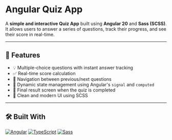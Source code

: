 # Angular Quiz App

A **simple and interactive Quiz App** built using **Angular 20** and **Sass (SCSS)**.  
It allows users to answer a series of questions, track their progress, and see their score in real-time.

---

## 🚀 Features

- 💡 Multiple-choice questions with instant answer tracking
- ✅ Real-time score calculation
- 🔄 Navigation between previous/next questions
- 🧠 Dynamic state management using Angular's `signal` and `computed`
- 🎯 Final result screen when the quiz is completed
- 🎨 Clean and modern UI using SCSS

---

## 🛠️ Built With

[![Angular](https://img.shields.io/badge/Angular-%23DD0031.svg?logo=angular&logoColor=white)](#)
[![TypeScript](https://img.shields.io/badge/TypeScript-3178C6?logo=typescript&logoColor=fff)](#)
[![Sass](https://img.shields.io/badge/Sass-C69?logo=sass&logoColor=fff)](#)
